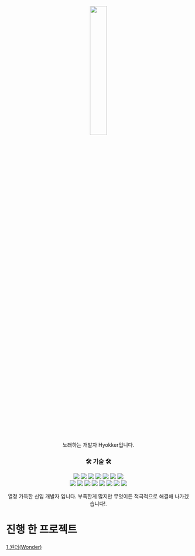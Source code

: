 <div align="center">

<img src="https://user-images.githubusercontent.com/105181325/180355371-d7d9383a-f46d-44b3-8b2a-b16b585d9559.jpg" width="30%" height="30%">
</div>
  
  
<div align="center">
  
  노래하는 개발자 Hyokker입니다.
</div>

<h3 align="center">🛠 기술 🛠</h3>

<p align="center">
<img src="https://img.shields.io/badge/Java-007396?style=for-the-badge&logo=Java&logoColor=white"/>
<img src="https://img.shields.io/badge/Jstl-007396?style=for-the-badge&logo=jstl&logoColor=white"/>
<img src="https://img.shields.io/badge/Oracle-red?style=for-the-badge&logo=oracle&logoColor=white"/>
<img src="https://img.shields.io/badge/SqlDeveloper-548294?style=for-the-badge&logo=sqldeveloper&logoColor=white"/>
<img src="https://img.shields.io/badge/MyBatis-black?style=for-the-badge&logo=bybatis&logoColor=white"/>
<img src="https://img.shields.io/badge/Tomcat-F8DC75?style=for-the-badge&logo=apachetomcat&logoColor=black"/>
<img src="https://img.shields.io/badge/Spring-6DB33F?style=for-the-badge&logo=Spring&logoColor=white"/>
<br>
<img src="https://img.shields.io/badge/Html5-E34F26?style=for-the-badge&logo=Html5&logoColor=white"/>
<img src="https://img.shields.io/badge/CSS3-1572B6?style=for-the-badge&logo=CSS3&logoColor=white"/>
<img src="https://img.shields.io/badge/JavaScript-F7DF1E?style=for-the-badge&logo=javascript&logoColor=black"/>
<img src="https://img.shields.io/badge/jQuery-0769AD?style=for-the-badge&logo=jquery&logoColor=white"/>
<img src="https://img.shields.io/badge/Bootstrap-7952B3?style=for-the-badge&logo=bootstrap&logoColor=white"/>
<img src="https://img.shields.io/badge/kakao-FFCD00?style=for-the-badge&logo=kakao&logoColor=black"/>
<img src="https://img.shields.io/badge/chart.js-FF6384?style=for-the-badge&logo=chart.js&logoColor=white"/>
<img src="https://img.shields.io/badge/iamport-007396?style=for-the-badge&logo=Java&logoColor=white"/>
</p>   
   
   
<p align="center">
열정 가득한 신입 개발자 입니다. 부족한게 많지만 무엇이든 적극적으로 해결해 나가겠습니다!.
</p>


</div>   

# 진행 한 프로젝트
[1.원더(Wonder)](https://github.com/hyokker/wonder)
 

